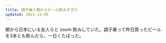 ```yaml
---
title: 調子乗り朝からビール飲みすぎた
updated: 2021-12-05
---
```


朝から日本にいる友人らと zoom 飲みしていた。調子乗って昨日買ったビールを3本とも飲んだら、一日くたばった。
